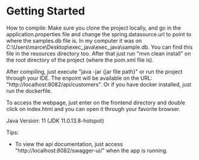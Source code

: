 # Getting Started

How to compile: Make sure you clone the project locally, and go in the application.properties file and change the spring.datasource.url to point to where the samples.db file is. In my computer it was on C:\\Users\\marce\\Desktop\\exec_java\\exec_java\\sample.db. You can find this file in the resources directory too. After that just run "mvn clean install" on the root directory of the project (where the pom.xml file is).

After compiling, just execute "java -jar {jar file path}" or run the project through your IDE. The enpoint will be available on the URL: "http://localhost:8082/api/customers". Or if you have docker installed, just run the dockerfile.

To access the webpage, just enter on the frontend directory and double click on index.html and you can open it through your favorite browser.

Java Version: 11 (JDK 11.0.13.8-hotspot)

Tips:

- To view the api documentation, just access "http://localhost:8082/swagger-ui/" when the app is running.


